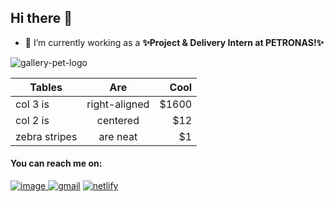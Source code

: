 ## Hi there 👋

- 🔭 I’m currently working as a **✨Project & Delivery Intern at PETRONAS!✨**

![gallery-pet-logo](https://user-images.githubusercontent.com/32039212/128589929-067dde89-352b-4367-981d-990e8d327baf.jpg)


| Tables        | Are           | Cool  |
| ------------- |:-------------:| -----:|
| col 3 is      | right-aligned | $1600 |
| col 2 is      | centered      |   $12 |
| zebra stripes | are neat      |    $1 |


#### You can reach me on:

[![image](https://user-images.githubusercontent.com/32039212/128548059-ad925d4c-1881-4115-abce-fa716819e592.png)
](https://www.linkedin.com/in/shafiq-aimann/)
[![gmail](https://user-images.githubusercontent.com/32039212/128591012-0265bdeb-6a61-4ad4-9555-3613c821fb05.gif)](mailto:shafiqaimansn@gmail.com)
[
![netlify](https://user-images.githubusercontent.com/32039212/128591273-36e208ba-e690-47c2-a97e-a5bc16835014.png)
](https://shafiqaiman.netlify.app/)
